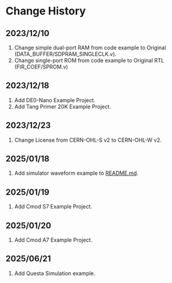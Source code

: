 # Change History

## 2023/12/10
1. Change simple dual-port RAM from code example to Original (DATA_BUFFER/SDPRAM_SINGLECLK.v).
2. Change single-port ROM from code example to Original RTL (FIR_COEF/SPROM.v)

## 2023/12/18
1. Add DE0-Nano Example Project.
2. Add Tang Primer 20K Example Project.

## 2023/12/23
1. Change License from CERN-OHL-S v2 to CERN-OHL-W v2.

## 2025/01/18
1. Add simulator waveform example to [README.md](/README.md).

## 2025/01/19
1. Add Cmod S7 Example Project.

## 2025/01/20
1. Add Cmod A7 Example Project.

## 2025/06/21
1. Add Questa Simulation example.
